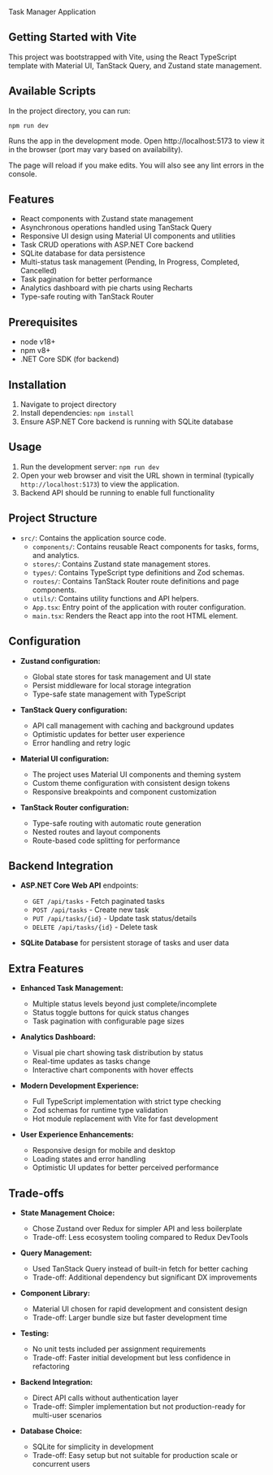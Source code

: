 Task Manager Application

## **Getting Started with Vite**

This project was bootstrapped with Vite, using the React TypeScript template with Material UI, TanStack Query, and Zustand state management.

## **Available Scripts**

In the project directory, you can run:

`npm run dev`

Runs the app in the development mode. Open http://localhost:5173 to view it in the browser (port may vary based on availability).

The page will reload if you make edits. You will also see any lint errors in the console.

## **Features**

- React components with Zustand state management
- Asynchronous operations handled using TanStack Query
- Responsive UI design using Material UI components and utilities
- Task CRUD operations with ASP.NET Core backend
- SQLite database for data persistence
- Multi-status task management (Pending, In Progress, Completed, Cancelled)
- Task pagination for better performance
- Analytics dashboard with pie charts using Recharts
- Type-safe routing with TanStack Router

## **Prerequisites**

- node v18+
- npm v8+
- .NET Core SDK (for backend)

## **Installation**

1. Navigate to project directory
2. Install dependencies: `npm install`
3. Ensure ASP.NET Core backend is running with SQLite database

## **Usage**

1. Run the development server: `npm run dev`
2. Open your web browser and visit the URL shown in terminal (typically `http://localhost:5173`) to view the application.
3. Backend API should be running to enable full functionality

## **Project Structure**

- `src/`: Contains the application source code.
  - `components/`: Contains reusable React components for tasks, forms, and analytics.
  - `stores/`: Contains Zustand state management stores.
  - `types/`: Contains TypeScript type definitions and Zod schemas.
  - `routes/`: Contains TanStack Router route definitions and page components.
  - `utils/`: Contains utility functions and API helpers.
  - `App.tsx`: Entry point of the application with router configuration.
  - `main.tsx`: Renders the React app into the root HTML element.

## **Configuration**

- **Zustand configuration:**
  - Global state stores for task management and UI state
  - Persist middleware for local storage integration
  - Type-safe state management with TypeScript

- **TanStack Query configuration:**
  - API call management with caching and background updates
  - Optimistic updates for better user experience
  - Error handling and retry logic

- **Material UI configuration:**
  - The project uses Material UI components and theming system
  - Custom theme configuration with consistent design tokens
  - Responsive breakpoints and component customization

- **TanStack Router configuration:**
  - Type-safe routing with automatic route generation
  - Nested routes and layout components
  - Route-based code splitting for performance

## **Backend Integration**

- **ASP.NET Core Web API** endpoints:
  - `GET /api/tasks` - Fetch paginated tasks
  - `POST /api/tasks` - Create new task
  - `PUT /api/tasks/{id}` - Update task status/details
  - `DELETE /api/tasks/{id}` - Delete task

- **SQLite Database** for persistent storage of tasks and user data

## **Extra Features**

- **Enhanced Task Management:**
  - Multiple status levels beyond just complete/incomplete
  - Status toggle buttons for quick status changes
  - Task pagination with configurable page sizes

- **Analytics Dashboard:**
  - Visual pie chart showing task distribution by status
  - Real-time updates as tasks change
  - Interactive chart components with hover effects

- **Modern Development Experience:**
  - Full TypeScript implementation with strict type checking
  - Zod schemas for runtime type validation
  - Hot module replacement with Vite for fast development

- **User Experience Enhancements:**
  - Responsive design for mobile and desktop
  - Loading states and error handling
  - Optimistic UI updates for better perceived performance

## **Trade-offs**

- **State Management Choice:**
  - Chose Zustand over Redux for simpler API and less boilerplate
  - Trade-off: Less ecosystem tooling compared to Redux DevTools

- **Query Management:**
  - Used TanStack Query instead of built-in fetch for better caching
  - Trade-off: Additional dependency but significant DX improvements

- **Component Library:**
  - Material UI chosen for rapid development and consistent design
  - Trade-off: Larger bundle size but faster development time

- **Testing:**
  - No unit tests included per assignment requirements
  - Trade-off: Faster initial development but less confidence in refactoring

- **Backend Integration:**
  - Direct API calls without authentication layer
  - Trade-off: Simpler implementation but not production-ready for multi-user scenarios

- **Database Choice:**
  - SQLite for simplicity in development
  - Trade-off: Easy setup but not suitable for production scale or concurrent users
